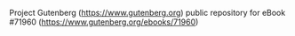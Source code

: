 Project Gutenberg (https://www.gutenberg.org) public repository
for eBook #71960 (https://www.gutenberg.org/ebooks/71960)
